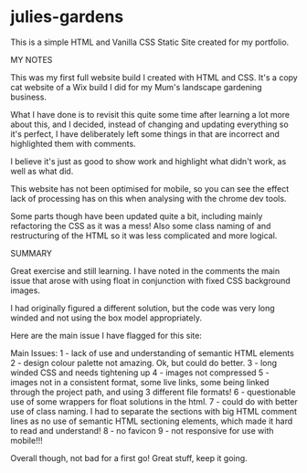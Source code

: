 # julies-gardens
This is a simple HTML and Vanilla CSS Static Site created for my portfolio.

MY NOTES

This was my first full website build I created with HTML and CSS. It's a copy cat website of a Wix build I did for my Mum's landscape gardening business.

What I have done is to revisit this quite some time after learning a lot more about this, and I decided, instead of changing and updating everything so it's perfect, I have deliberately left some things in that are incorrect and highlighted them with comments.

I believe it's just as good to show work and highlight what didn't work, as well as what did.

This website has not been optimised for mobile, so you can see the effect lack of processing has on this when analysing with the chrome dev tools.

Some parts though have been updated quite a bit, including mainly refactoring the CSS as it was a mess! Also some class naming of and restructuring of the HTML so it was less complicated and more logical.


SUMMARY

Great exercise and still learning. I have noted in the comments the main issue that arose with using float in conjunction with fixed CSS background images.

I had originally figured a different solution, but the code was very long winded and not using the box model appropriately.

Here are the main issue I have flagged for this site:

Main Issues:
1 - lack of use and understanding of semantic HTML elements
2 - design colour palette not amazing. Ok, but could do better.
3 - long winded CSS and needs tightening up
4 - images not compressed
5 - images not in a consistent format, some live links, some being linked through the project path, and using 3 different file formats!
6 - questionable use of some wrappers for float solutions in the html.
7 - could do with better use of class naming. I had to separate the sections with big HTML comment lines as no use of semantic HTML sectioning elements, which made it hard to read and understand!
8 - no favicon
9 - not responsive for use with mobile!!!

Overall though, not bad for a first go! Great stuff, keep it going.
